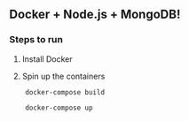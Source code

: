 ## Docker + Node.js + MongoDB!

### Steps to run

1.  Install Docker

2.  Spin up the containers

```
    docker-compose build
```

```sh
    docker-compose up
```
